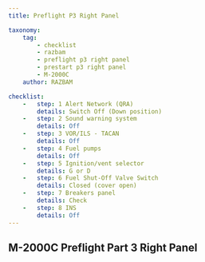 ```yaml
---
title: Preflight P3 Right Panel

taxonomy:
    tag:
        - checklist
        - razbam
        - preflight p3 right panel
        - prestart p3 right panel
        - M-2000C
    author: RAZBAM

checklist:
    -   step: 1 Alert Network (QRA)   
        details: Switch Off (Down position) 
    -   step: 2 Sound warning system   
        details: Off 
    -   step: 3 VOR/ILS - TACAN   
        details: Off 
    -   step: 4 Fuel pumps   
        details: Off 
    -   step: 5 Ignition/vent selector   
        details: G or D 
    -   step: 6 Fuel Shut-Off Valve Switch   
        details: Closed (cover open) 
    -   step: 7 Breakers panel   
        details: Check 
    -   step: 8 INS   
        details: Off
---
```


## M-2000C Preflight Part 3 Right Panel

